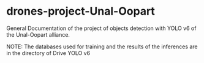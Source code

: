 # drones-project-Unal-Oopart
General Documentation of the project of objects detection with YOLO v6 of the Unal-Oopart alliance.

NOTE: The databases used for training and the results of the inferences are in the directory of Drive YOLO v6
